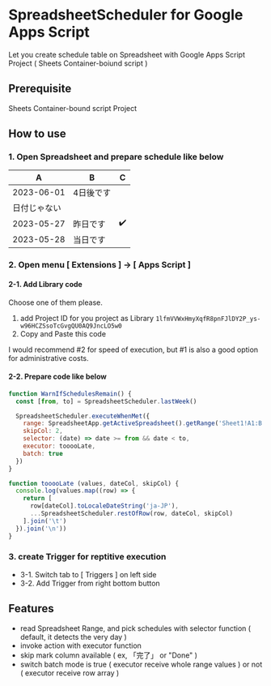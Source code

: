 # SpreadsheetScheduler for Google Apps Script

Let you create schedule table on Spreadsheet with Google Apps Script Project ( Sheets Container-boiund script )

## Prerequisite

Sheets Container-bound script Project

## How to use

### 1. Open Spreadsheet and prepare schedule like below

| A | B | C |
| --- | --- | --- |
| 2023-06-01 | 4日後です |  |
| 日付じゃない |  |  |
| 2023-05-27 | 昨日です | ✔️ |
| 2023-05-28 | 当日です |  |

### 2. Open menu [ Extensions ] -> [ Apps Script ]

#### 2-1. Add Library code

Choose one of them please.

 1. add Project ID for you project as Library `1lfmVVWxHmyXqfR8pnFJlDY2P_ys-w96HCZSsoTcGvgQU0AQ9JncLO5w0`
 2. Copy and Paste this code

I would recommend #2 for speed of execution, but #1 is also a good option for administrative costs.

#### 2-2. Prepare code like below

```javascript
function WarnIfSchedulesRemain() {
  const [from, to] = SpreadsheetScheduler.lastWeek()

  SpreadsheetScheduler.executeWhenMet({
    range: SpreadsheetApp.getActiveSpreadsheet().getRange('Sheet1!A1:B'),
    skipCol: 2,
    selector: (date) => date >= from && date < to,
    executor: tooooLate,
    batch: true
  })
}

function tooooLate (values, dateCol, skipCol) {
  console.log(values.map((row) => {
    return [
      row[dateCol].toLocaleDateString('ja-JP'),
      ...SpreadsheetScheduler.restOfRow(row, dateCol, skipCol)
    ].join('\t')
  }).join('\n'))
}
```

### 3. create Trigger for reptitive execution

 * 3-1. Switch tab to [ Triggers ] on left side
 * 3-2. Add Trigger from right bottom button

## Features

 * read Spreadsheet Range, and pick schedules with selector function ( default, it detects the very day )
 * invoke action with executor function
 * skip mark column available ( ex, 「完了」 or "Done" )
 * switch batch mode is true ( executor receive whole range values ) or not ( executor receive row array )
